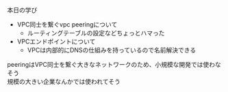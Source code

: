 本日の学び
- VPC同士を繋ぐvpc peeringについて
	- ルーティングテーブルの設定などちょっとハマった
- VPCエンドポイントについて
	- VPCは内部的にDNSの仕組みを持っているので名前解決できる

peeringはVPC同士を繋ぐ大きなネットワークのため、小規模な開発では使わなそう  
規模の大きい企業なんかでは使われてそう
